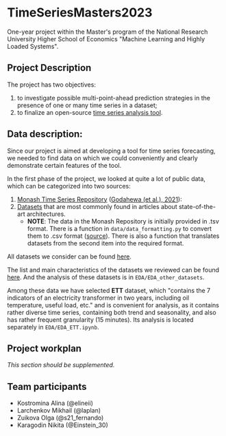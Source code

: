 # TimeSeriesMasters2023
One-year project within the Master's program of the National Research University Higher School of Economics "Machine Learning and Highly Loaded Systems".

## Project Description
The project has two objectives: 
1. to investigate possible multi-point-ahead prediction strategies in the presence of one or many time series in a dataset;
2. to finalize an open-source [time series analysis tool](https://github.com/sb-ai-lab/tsururu).

## Data description:
Since our project is aimed at developing a tool for time series forecasting, we needed to find data on which we could conveniently and clearly demonstrate certain features of the tool.

In the first phase of the project, we looked at quite a lot of public data, which can be categorized into two sources:
1. [Monash Time Series Repository](https://forecastingdata.org/) ([Godahewa (et al.), 2021](https://arxiv.org/abs/2105.06643)):
2. [Datasets](https://drive.google.com/drive/folders/1ZOYpTUa82_jCcxIdTmyr0LXQfvaM9vIy) that are most commonly found in articles about state-of-the-art architectures.
    - __NOTE__: The data in the Monash Repository is initially provided in .tsv format. There is a function in `data/data_formatting.py` to convert them to .csv format ([source](https://github.com/rakshitha123/TSForecasting/blob/master/utils/data_loader.py)). There is also a function that translates datasets from the second item into the required format.

All datasets we consider can be found [here](https://disk.yandex.ru/d/jv8JiSWiSqao5w). 

The list and main characteristics of the datasets we reviewed can be found [here](https://docs.google.com/spreadsheets/d/1JILNPfSjYnumt_GqDQ4rmgW3Zxeg6KEhkaFU21vOVyI/edit#gid=0). And the analysis of these datasets is in `EDA/EDA_other_datasets`.

Among these data we have selected __ETT__ dataset, which "contains the 7 indicators of an electricity transformer in two years, including oil temperature, useful load, etc." and is convenient for analysis, as it contains rather diverse time series, containing both trend and seasonality, and also has rather frequent granularity (15 minutes). Its analysis is located separately in `EDA/EDA_ETT.ipynb`.

## Project workplan
*This section should be supplemented.*

## Team participants
- Kostromina Alina (@elineii)
- Larchenkov Mikhail (@laplan)
- Zuikova Olga (@s21_fernando)
- Karagodin Nikita (@Einstein_30)
